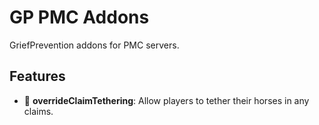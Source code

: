 # GP PMC Addons

GriefPrevention addons for PMC servers.

## Features

- 🐴 **overrideClaimTethering**: Allow players to tether their horses in any claims.